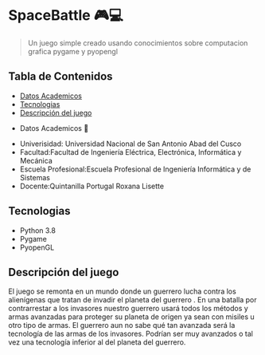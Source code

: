  # SpaceBattle :video_game::computer:

> Un juego simple creado usando conocimientos sobre computacion grafica pygame y pyopengl
## Tabla de Contenidos
* [Datos Academicos](#datos-academicos)
* [Tecnologias](#tecnologias)
* [Descripción del juego](#descripción-del-juego)

- Datos Academicos  :school:
* Univerisidad: Universidad Nacional de San Antonio Abad del Cusco
* Facultad:Facultad de Ingeniería Eléctrica, Electrónica, Informática y Mecánica
* Escuela Profesional:Escuela Profesional de Ingeniería Informática y de Sistemas 
* Docente:Quintanilla Portugal Roxana Lisette
## Tecnologias
* Python 3.8
* Pygame
* PyopenGL
## Descripción del juego
El juego se remonta en un mundo donde un guerrero lucha contra los alienígenas que tratan de invadir el planeta del guerrero . En una batalla por contrarrestar a los invasores nuestro guerrero usará todos los métodos y armas avanzadas para proteger su planeta de origen ya sean con misiles u otro tipo de armas.
El guerrero aun no sabe qué tan avanzada será la tecnología de las armas de los invasores. Podrían ser muy avanzados o tal vez una tecnología inferior al del planeta del guerrero.

